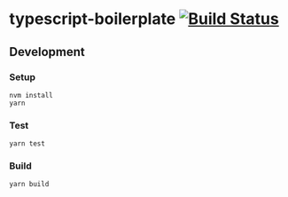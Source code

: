 # typescript-boilerplate [![Build Status](https://travis-ci.org/JakobPetersson/typescript-boilerplate.svg?branch=master)](https://travis-ci.org/JakobPetersson/typescript-boilerplate)

## Development

### Setup

```
nvm install
yarn
```

### Test

```
yarn test
```

### Build

```
yarn build
```